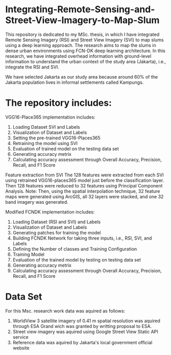 # Integrating-Remote-Sensing-and-Street-View-Imagery-to-Map-Slum
This repository is dedicated to my MSc. thesis, in which I have integrated Remote Sensing Imagery (RSI) and Street View Imagery (SVI) to map slums using a deep learning approach.
The research aims to map the slums in dense urban environments using FCN-DK deep learning architecture. In this research, we have integrated overhead information with ground-level information to understand the urban context of the study area (Jakarta), i.e., integrate the RSI and SVI.

We have selected Jakarta as our study area because around 60% of the Jakarta population lives in informal settlements called Kampungs.

# The repository includes:
VGG16-Place365 implementation includes:
1. Loading Dataset SVI and Labels
2. Visualization of Dataset and Labels
3. Setting the pre-trained VGG16-Places365
4. Retraining the model using SVI 
5. Evaluation of trained model on the testing data set
7. Generating accuracy metrix
8. Calculating accuracy assessment through Overall Accuracy, Precision, Recall, and F1 Score

Feature extraction from SVI
The 128 features were extracted from each SVI using retrained VGG16-places365 model just before the classification layer. Then 128 features were reduced to 32 features using Principal Component Analysis. Note: Then, using the spatial interpolation technique, 32 feature maps were generated using ArcGIS, all 32 layers were stacked, and one 32 band imagery was generated.

Modified FCNDK implementation includes:
1. Loading Dataset (RSI and SVI) and Labels
2. Visualization of Dataset and Labels
3. Generating patches for training the model
4. Building FCNDK Network for taking three inputs, i.e., RSI, SVI, and Labels
5. Defining the Number of classes and Training Configuration
6. Training Model
7. Evaluation of the trained model by testing on testing data set
8. Generating accuracy metrix
9. Calculating accuracy assessment through Overall Accuracy, Precision, Recall, and F1 Score

# Data Set
For this Msc. research work data was aquired as follows:
1. WorldView 3 satellite imagery of 0.41 m spatial resolution was aquired through ESA Grand wich was granted by writting proposal to ESA.
2. Street view imagery was aquired using Google Street View Static API service
3. Reference data was aquired by Jakarta's local government official website
